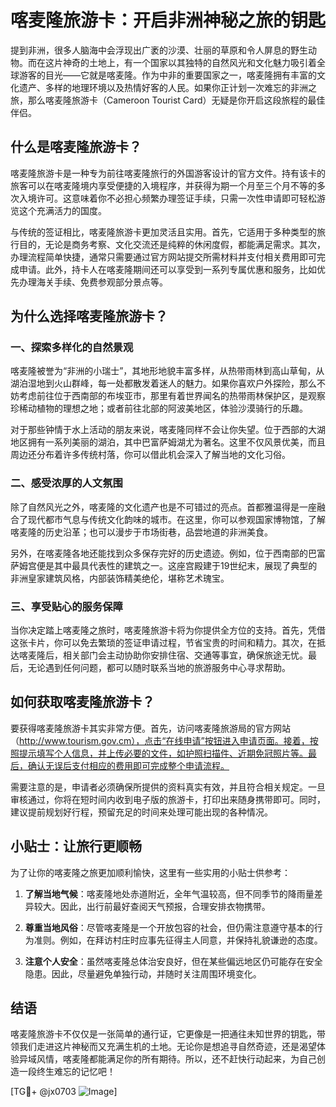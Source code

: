 # 喀麦隆旅游卡：开启非洲神秘之旅的钥匙

提到非洲，很多人脑海中会浮现出广袤的沙漠、壮丽的草原和令人屏息的野生动物。而在这片神奇的土地上，有一个国家以其独特的自然风光和文化魅力吸引着全球游客的目光——它就是喀麦隆。作为中非的重要国家之一，喀麦隆拥有丰富的文化遗产、多样的地理环境以及热情好客的人民。如果你正计划一次难忘的非洲之旅，那么喀麦隆旅游卡（Cameroon Tourist Card）无疑是你开启这段旅程的最佳伴侣。

## 什么是喀麦隆旅游卡？

喀麦隆旅游卡是一种专为前往喀麦隆旅行的外国游客设计的官方文件。持有该卡的旅客可以在喀麦隆境内享受便捷的入境程序，并获得为期一个月至三个月不等的多次入境许可。这意味着你不必担心频繁办理签证手续，只需一次性申请即可轻松游览这个充满活力的国度。

与传统的签证相比，喀麦隆旅游卡更加灵活且实用。首先，它适用于多种类型的旅行目的，无论是商务考察、文化交流还是纯粹的休闲度假，都能满足需求。其次，办理流程简单快捷，通常只需要通过官方网站提交所需材料并支付相关费用即可完成申请。此外，持卡人在喀麦隆期间还可以享受到一系列专属优惠和服务，比如优先办理海关手续、免费参观部分景点等。

## 为什么选择喀麦隆旅游卡？

### 一、探索多样化的自然景观

喀麦隆被誉为“非洲的小瑞士”，其地形地貌丰富多样，从热带雨林到高山草甸，从湖泊湿地到火山群峰，每一处都散发着迷人的魅力。如果你喜欢户外探险，那么不妨考虑前往位于西南部的布埃亚市，那里有着世界闻名的热带雨林保护区，是观察珍稀动植物的理想之地；或者前往北部的阿波美地区，体验沙漠骑行的乐趣。

对于那些钟情于水上活动的朋友来说，喀麦隆同样不会让你失望。位于西部的大湖地区拥有一系列美丽的湖泊，其中巴富萨姆湖尤为著名。这里不仅风景优美，而且周边还分布着许多传统村落，你可以借此机会深入了解当地的文化习俗。

### 二、感受浓厚的人文氛围

除了自然风光之外，喀麦隆的文化遗产也是不可错过的亮点。首都雅温得是一座融合了现代都市气息与传统文化韵味的城市。在这里，你可以参观国家博物馆，了解喀麦隆的历史沿革；也可以漫步于市场街巷，品尝地道的非洲美食。

另外，在喀麦隆各地还能找到众多保存完好的历史遗迹。例如，位于西南部的巴富萨姆宫便是其中最具代表性的建筑之一。这座宫殿建于19世纪末，展现了典型的非洲皇家建筑风格，内部装饰精美绝伦，堪称艺术瑰宝。

### 三、享受贴心的服务保障

当你决定踏上喀麦隆之旅时，喀麦隆旅游卡将为你提供全方位的支持。首先，凭借这张卡片，你可以免去繁琐的签证申请过程，节省宝贵的时间和精力。其次，在抵达喀麦隆后，相关部门会主动协助你安排住宿、交通等事宜，确保旅途无忧。最后，无论遇到任何问题，都可以随时联系当地的旅游服务中心寻求帮助。

## 如何获取喀麦隆旅游卡？

要获得喀麦隆旅游卡其实非常方便。首先，访问喀麦隆旅游局的官方网站（http://www.tourism.gov.cm），点击“在线申请”按钮进入申请页面。接着，按照提示填写个人信息，并上传必要的文件，如护照扫描件、近期免冠照片等。最后，确认无误后支付相应的费用即可完成整个申请流程。

需要注意的是，申请者必须确保所提供的资料真实有效，并且符合相关规定。一旦审核通过，你将在短时间内收到电子版的旅游卡，打印出来随身携带即可。同时，建议提前规划好行程，预留充足的时间来处理可能出现的各种情况。

## 小贴士：让旅行更顺畅

为了让你的喀麦隆之旅更加顺利愉快，这里有一些实用的小贴士供参考：

1. **了解当地气候**：喀麦隆地处赤道附近，全年气温较高，但不同季节的降雨量差异较大。因此，出行前最好查阅天气预报，合理安排衣物携带。
   
2. **尊重当地风俗**：尽管喀麦隆是一个开放包容的社会，但仍需注意遵守基本的行为准则。例如，在拜访村庄时应事先征得主人同意，并保持礼貌谦逊的态度。

3. **注意个人安全**：虽然喀麦隆总体治安良好，但在某些偏远地区仍可能存在安全隐患。因此，尽量避免单独行动，并随时关注周围环境变化。

## 结语

喀麦隆旅游卡不仅仅是一张简单的通行证，它更像是一把通往未知世界的钥匙，带领我们走进这片神秘而又充满生机的土地。无论你是想追寻自然奇迹，还是渴望体验异域风情，喀麦隆都能满足你的所有期待。所以，还不赶快行动起来，为自己创造一段终生难忘的记忆吧！

[TG💪+ @jx0703 ![Image](https://github.com/user-attachments/assets/dbca1d08-cadb-493c-b0ec-ad6f7a83f270)]